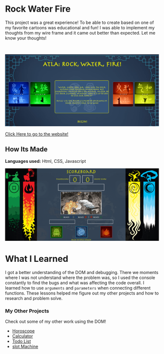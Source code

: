 # Rock Water Fire


  This project was a great experience! To be able to create based on one of my favorite cartoons was educational and fun! I was able to implement my thoughts from my wire frame and it came out better than expected. Let me know your thoughts!

&emsp;

<img src="https://github.com/DashlinS/rock-water-fire/blob/main/gifs/ATLA-begin.png" width="700">


[Click Here to go to the website!](https://atla-rockwaterfire.netlify.app/)


## How Its Made 

**Languages used:** Html, CSS, Javascript

<img src="https://github.com/DashlinS/rock-water-fire/blob/main/gifs/ATLA-play.gif" width="700">

# What I Learned

I got a better understanding of the DOM and debugging. There we moments where I was not understand where the problem was, so I used the console constantly to find the bugs and what was affecting the code overall. 
I learned how to use `arguments` and `parameters` when connecting different functions. These lessons helped me figure out my other projects and how to research and problem solve.


### My Other Projects 

Check out some of my other work using the DOM!

* [Horoscope](https://github.com/DashlinS/Horoscope)
* [Calculator](https://github.com/DashlinS/calculator)
* [Todo List](https://github.com/DashlinS/ToDo_List)
* [slot Machine](https://github.com/DashlinS/SlotMachine)
